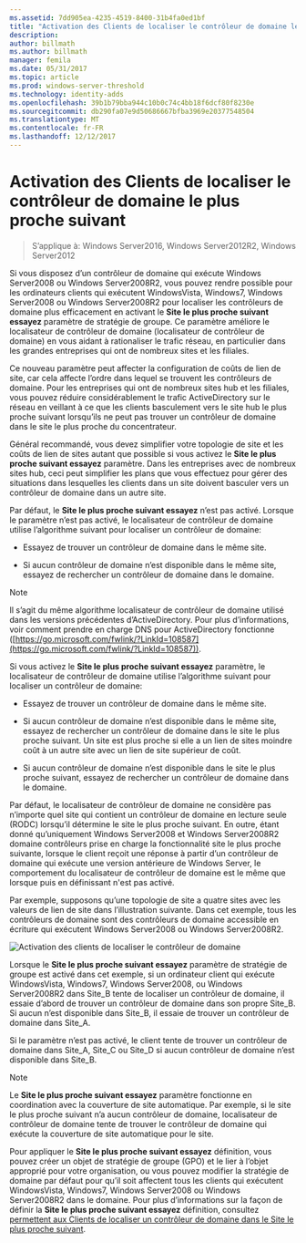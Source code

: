 ```yaml
---
ms.assetid: 7dd905ea-4235-4519-8400-31b4fa0ed1bf
title: "Activation des Clients de localiser le contrôleur de domaine le plus proche suivant"
description: 
author: billmath
ms.author: billmath
manager: femila
ms.date: 05/31/2017
ms.topic: article
ms.prod: windows-server-threshold
ms.technology: identity-adds
ms.openlocfilehash: 39b1b79bba944c10b0c74c4bb18f6dcf80f8230e
ms.sourcegitcommit: db290fa07e9d50686667bfba3969e20377548504
ms.translationtype: MT
ms.contentlocale: fr-FR
ms.lasthandoff: 12/12/2017
---
```

# <a name="enabling-clients-to-locate-the-next-closest-domain-controller"></a>Activation des Clients de localiser le contrôleur de domaine le plus proche suivant

>S’applique à: Windows Server2016, Windows Server2012R2, Windows Server2012

Si vous disposez d’un contrôleur de domaine qui exécute Windows Server2008 ou Windows Server2008R2, vous pouvez rendre possible pour les ordinateurs clients qui exécutent WindowsVista, Windows7, Windows Server2008 ou Windows Server2008R2 pour localiser les contrôleurs de domaine plus efficacement en activant le **Site le plus proche suivant essayez** paramètre de stratégie de groupe. Ce paramètre améliore le localisateur de contrôleur de domaine (localisateur de contrôleur de domaine) en vous aidant à rationaliser le trafic réseau, en particulier dans les grandes entreprises qui ont de nombreux sites et les filiales.  
  
Ce nouveau paramètre peut affecter la configuration de coûts de lien de site, car cela affecte l’ordre dans lequel se trouvent les contrôleurs de domaine. Pour les entreprises qui ont de nombreux sites hub et les filiales, vous pouvez réduire considérablement le trafic ActiveDirectory sur le réseau en veillant à ce que les clients basculement vers le site hub le plus proche suivant lorsqu’ils ne peut pas trouver un contrôleur de domaine dans le site le plus proche du concentrateur.  
  
Général recommandé, vous devez simplifier votre topologie de site et les coûts de lien de sites autant que possible si vous activez le **Site le plus proche suivant essayez** paramètre. Dans les entreprises avec de nombreux sites hub, ceci peut simplifier les plans que vous effectuez pour gérer des situations dans lesquelles les clients dans un site doivent basculer vers un contrôleur de domaine dans un autre site.  
  
Par défaut, le **Site le plus proche suivant essayez** n’est pas activé. Lorsque le paramètre n’est pas activé, le localisateur de contrôleur de domaine utilise l’algorithme suivant pour localiser un contrôleur de domaine:  
  
-   Essayez de trouver un contrôleur de domaine dans le même site.  
  
-   Si aucun contrôleur de domaine n’est disponible dans le même site, essayez de rechercher un contrôleur de domaine dans le domaine.  
  
> [!NOTE]  
> Il s’agit du même algorithme localisateur de contrôleur de domaine utilisé dans les versions précédentes d’ActiveDirectory. Pour plus d’informations, voir comment prendre en charge DNS pour ActiveDirectory fonctionne ([https://go.microsoft.com/fwlink/?LinkId=108587](https://go.microsoft.com/fwlink/?LinkId=108587)).  
  
Si vous activez le **Site le plus proche suivant essayez** paramètre, le localisateur de contrôleur de domaine utilise l’algorithme suivant pour localiser un contrôleur de domaine:  
  
-   Essayez de trouver un contrôleur de domaine dans le même site.  
  
-   Si aucun contrôleur de domaine n’est disponible dans le même site, essayez de rechercher un contrôleur de domaine dans le site le plus proche suivant. Un site est plus proche si elle a un lien de sites moindre coût à un autre site avec un lien de site supérieur de coût.  
  
-   Si aucun contrôleur de domaine n’est disponible dans le site le plus proche suivant, essayez de rechercher un contrôleur de domaine dans le domaine.  
  
Par défaut, le localisateur de contrôleur de domaine ne considère pas n’importe quel site qui contient un contrôleur de domaine en lecture seule (RODC) lorsqu’il détermine le site le plus proche suivant. En outre, étant donné qu’uniquement Windows Server2008 et Windows Server2008R2 domaine contrôleurs prise en charge la fonctionnalité site le plus proche suivante, lorsque le client reçoit une réponse à partir d’un contrôleur de domaine qui exécute une version antérieure de Windows Server, le comportement du localisateur de contrôleur de domaine est le même que lorsque puis en définissant n'est pas activé.  
  
Par exemple, supposons qu’une topologie de site a quatre sites avec les valeurs de lien de site dans l’illustration suivante. Dans cet exemple, tous les contrôleurs de domaine sont des contrôleurs de domaine accessible en écriture qui exécutent Windows Server2008 ou Windows Server2008R2.  
  
![Activation des clients de localiser le contrôleur de domaine](media/Enabling-Clients-to-Locate-the-Next-Closest-Domain-Controller/beff4087-fb2a-463b-96ac-d440a9e29b75.gif)  
  
Lorsque le **Site le plus proche suivant essayez** paramètre de stratégie de groupe est activé dans cet exemple, si un ordinateur client qui exécute WindowsVista, Windows7, Windows Server2008, ou Windows Server2008R2 dans Site_B tente de localiser un contrôleur de domaine, il essaie d’abord de trouver un contrôleur de domaine dans son propre Site_B. Si aucun n’est disponible dans Site_B, il essaie de trouver un contrôleur de domaine dans Site_A.  
  
Si le paramètre n’est pas activé, le client tente de trouver un contrôleur de domaine dans Site_A, Site_C ou Site_D si aucun contrôleur de domaine n’est disponible dans Site_B.  
  
> [!NOTE]  
> Le **Site le plus proche suivant essayez** paramètre fonctionne en coordination avec la couverture de site automatique. Par exemple, si le site le plus proche suivant n’a aucun contrôleur de domaine, localisateur de contrôleur de domaine tente de trouver le contrôleur de domaine qui exécute la couverture de site automatique pour le site.  
  
Pour appliquer le **Site le plus proche suivant essayez** définition, vous pouvez créer un objet de stratégie de groupe (GPO) et le lier à l’objet approprié pour votre organisation, ou vous pouvez modifier la stratégie de domaine par défaut pour qu’il soit affectent tous les clients qui exécutent WindowsVista, Windows7, Windows Server2008 ou Windows Server2008R2 dans le domaine. Pour plus d’informations sur la façon de définir la **Site le plus proche suivant essayez** définition, consultez [permettent aux Clients de localiser un contrôleur de domaine dans le Site le plus proche suivant](https://technet.microsoft.com/library/cc772592.aspx).  
  


